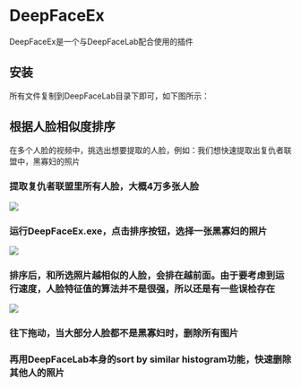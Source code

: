 # DeepFaceEx
DeepFaceEx是一个与DeepFaceLab配合使用的插件

## 安装

所有文件复制到DeepFaceLab目录下即可，如下图所示：


## 根据人脸相似度排序

在多个人脸的视频中，挑选出想要提取的人脸，例如：我们想快速提取出复仇者联盟中，黑寡妇的照片

### 提取复仇者联盟里所有人脸，大概4万多张人脸
![](https://github.com/dotapuppy/DeepFaceEx/blob/master/Images/org.png)

### 运行DeepFaceEx.exe，点击排序按钮，选择一张黑寡妇的照片
![](https://github.com/dotapuppy/DeepFaceEx/blob/master/Images/select.png)

### 排序后，和所选照片越相似的人脸，会排在越前面。由于要考虑到运行速度，人脸特征值的算法并不是很强，所以还是有一些误检存在
![](https://github.com/dotapuppy/DeepFaceEx/blob/master/Images/sorted.png)

### 往下拖动，当大部分人脸都不是黑寡妇时，删除所有图片

### 再用DeepFaceLab本身的sort by similar histogram功能，快速删除其他人的照片
